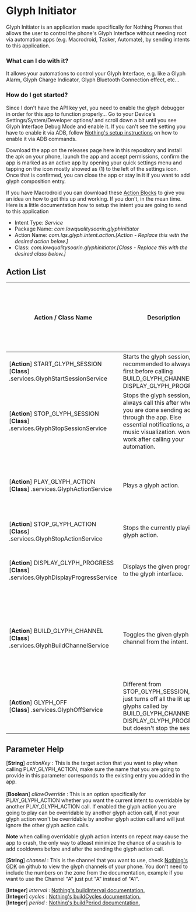 # Glyph Initiator
Glyph Initiator is an application made specifically for Nothing Phones that allows the user to control the phone's Glyph Interface without needing root
via automation apps (e.g. Macrodroid, Tasker, Automate), by sending intents to this application.

### What can I do with it?
It allows your automations to control your Glyph Interface, e.g. like a Glyph Alarm, Glyph Charge Indicator, Glyph Bluetooth Connection effect, etc...

### How do I get started?
Since I don't have the API key yet, you need to enable the glyph debugger in order for this app to function properly... Go to your Device's Settings/System/Developer options/ and scroll down a bit until you see Glyph Interface Debug Mode and enable it. If you can't see the setting you have to enable it via ADB, follow [Nothing's setup instructions](https://github.com/Nothing-Developer-Programme/Glyph-Developer-Kit?tab=readme-ov-file#setup-instructions) on how to enable it via ADB commands.

Download the app on the releases page here in this repository and install the apk on your phone, launch the app and accept permissions, confirm the app is marked as an active app by opening your quick settings menu and tapping on the icon mostly showed as (1) to the left of the settings icon. Once that is confirmed, you can close the app or stay in it if you want to add glyph composition entry.

If you have Macrodroid you can download these [Action Blocks](https://drive.google.com/file/d/1owAWLgtwWdtXnma2T-MqKazWTJKeH1ux/view?usp=sharing) to give you an idea on how to get this up and working.
If you don't, in the mean time. Here is a little documentation how to setup the intent you are going to send to this application

- Intent Type: _Service_
- Package Name: _com.lowqualitysoarin.glyphinitiator_
- Action Name: _com.lqs.glyph.intent.action.[Action - Replace this with the desired action below.]_
- Class: _com.lowqualitysoarin.glyphinitiator.[Class - Replace this with the desired class below.]_

## Action List

| Action / Class Name | Description | Parameters (Add the Parameters in your Intent's Extras. These are case-sensitive.) |
| ------ | ----------- | ---------- |
| [**Action**] START_GLYPH_SESSION<br/> [**Class**] .services.GlyphStartSessionService | Starts the glyph session, recommended to always call first before calling BUILD_GLYPH_CHANNEL or DISPLAY_GLYPH_PROGRESS. | None. |
| [**Action**] STOP_GLYPH_SESSION<br/> [**Class**] .services.GlyphStopSessionService | Stops the glyph session, always call this after when you are done sending actions through the app. Else essential notifications, and music visualization. won't work after calling your automation. | None. |
| [**Action**] PLAY_GLYPH_ACTION<br/> [**Class**] .services.GlyphActionService | Plays a glyph action. | [**String**] *actionKey* : null,<br/> [**Boolean**] *noAudio* : false,</br> [**Boolean**] *allowOverride* : false
| [**Action**] STOP_GLYPH_ACTION<br/> [**Class**] .services.GlyphStopActionService | Stops the currently playing glyph action. | None. |
| [**Action**] DISPLAY_GLYPH_PROGRESS<br/> [**Class**] .services.GlyphDisplayProgressService | Displays the given progress to the glyph interface. | [**String**] *channel* : null,<br/> [**Integer**] *progress* : 0,<br/> [**Boolean**] *reversed* : false |
| [**Action**] BUILD_GLYPH_CHANNEL<br/> [**Class**] .services.GlyphBuildChannelService | Toggles the given glyph channel from the intent. | [**String**] *channel* : null,<br/> [**Boolean**] *noAnimate* : false,<br/> [**Integer**] *interval* : 10,<br/> [**Integer**] *cycles* : 1,<br/> [**Integer**] *period* : 3000 |
| [**Action**] GLYPH_OFF<br/> [**Class**] .services.GlyphOffService | Different from STOP_GLYPH_SESSION, this just turns off all the lit up glyphs called by BUILD_GLYPH_CHANNEL DISPLAY_GLYPH_PROGRESS but doesn't stop the session. | None. | 

## Parameter Help
[**String**] *actionKey* : This is the target action that you want to play when calling PLAY_GLYPH_ACTION, make sure the name that you are going to provide in this parameter corresponds to the existing entry you added in the app.<br/><br/>
[**Boolean**] *allowOverride* : This is an option specifically for PLAY_GLYPH_ACTION whether you want the current intent to overridable by another PLAY_GLYPH_ACTION call. If enabled the glyph action you are going to play can be overridable by another glyph action call, if not your glyph action won't be overridable by another glyph action call and will just ignore the other glyph action calls.

**Note** when calling overridable glyph action intents on repeat may cause the app to crash, the only way to atleast minimize the chance of a crash is to add cooldowns before and after the sending the glyph action call.

[**String**] *channel* : This is the channel that you want to use, check [Nothing's GDK](https://github.com/Nothing-Developer-Programme/Glyph-Developer-Kit?tab=readme-ov-file#glyph) on github to view the glyph channels of your phone. You don't need to include the numbers on the zone from the documentation, example if you want to use the Channel "A" just put "A" instead of "A1".<br/>

[**Integer**] *interval* : [Nothing's buildInterval documentation.](https://github.com/Nothing-Developer-Programme/Glyph-Developer-Kit#:~:text=buildInterval(int%20interval))\
[**Integer**] *cycles* : [Nothing's buildCycles documentation.](https://github.com/Nothing-Developer-Programme/Glyph-Developer-Kit#:~:text=buildCycles(int%20cycles))\
[**Integer**] *period* : [Nothing's buildPeriod documentation.](https://github.com/Nothing-Developer-Programme/Glyph-Developer-Kit#:~:text=buildPeriod(int%20period))
